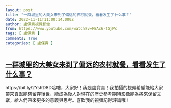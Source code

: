 ```yaml
---
layout: post
title: "一群城里的大美女来到了偏远的农村就餐，看看发生了什么事？"
date: 2022-11-11T11:00:14.000Z
author: 盧保貴視覺影像
from: https://www.youtube.com/watch?v=FBAc6-tGjPc
tags: [ 盧保貴 ]
comments: True
categories: [ 盧保貴 ]
---
```

<!--1668164414000-->
[一群城里的大美女来到了偏远的农村就餐，看看发生了什么事？](https://www.youtube.com/watch?v=FBAc6-tGjPc)
------

<div>
https://bit.ly/2YsRD8D哈嘍，大家好！我是盧寶貴！我拍攝的視頻希望能給大家帶來貢獻能夠留存後世，能成為後人對現在的歷史參考期待影像能為將來保留文獻，給人們帶來更多的意義與思考。喜歡我的視頻記得評論哦！
</div>
